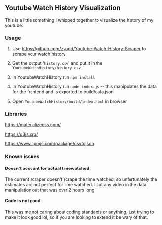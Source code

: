 ## Youtube Watch History Visualization

This is a little something I whipped together to visualize the history of my youtube.

### Usage

1. Use https://github.com/zvodd/Youtube-Watch-History-Scraper to scrape your watch history

2. Get the output '`history.csv`' and put it in the `YoutubeWatchHistory/history.csv`

3. In YoutubeWatchHistory run `npm install`

4. In YoutubeWatchHistory run `node index.js` -- this manipulates the data for the frontend and is exported to build/data.json

5. Open `YoutubeWatchHistory/build/index.html` in browser

### Libraries

https://materializecss.com/

https://d3js.org/

https://www.npmjs.com/package/csvtojson

### Known issues

#### Doesn't account for actual timewatched.

The current scraper doesn't scrape the time watched, so unfortunately the estimates are not perfect for time watched. I cut any video in the data manipulation out that was over 2 hours long

#### Code is not good

This was me not caring about coding standards or anything, just trying to make it look good lol, so if you are looking to extend it be wary of that.
